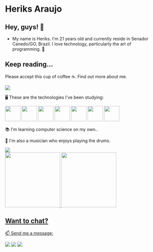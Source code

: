 

# Heriks Araujo 

## Hey, guys! 👋

- My name is Heriks. I'm 21 years old and currently reside in Senador Canedo/GO, Brazil. I love technology, particularly the art of programming. 🚀

## Keep reading...

Please accept this cup of coffee ☕. Find out more about me.

<img src="https://camo.githubusercontent.com/7ff31bf674c5358f243c50ad2d3709af50a98c28e1f478dcc898309b973a4099/68747470733a2f2f73757065722e616272696c2e636f6d2e62722f77702d636f6e74656e742f75706c6f6164732f323031362f30392f73757065725f696d676761746f5f6469676974616e646f5f302e676966" />

🖥️ These are the technologies I've been studying:

<img src="https://cdn.jsdelivr.net/gh/devicons/devicon/icons/html5/html5-original-wordmark.svg" width="50px" height="50px" /> <img src="https://cdn.jsdelivr.net/gh/devicons/devicon/icons/css3/css3-original-wordmark.svg" width="50px" height="50px" /> <img src="https://cdn.jsdelivr.net/gh/devicons/devicon/icons/javascript/javascript-original.svg" width="50px" height="50px" /> <img src="https://cdn.jsdelivr.net/gh/devicons/devicon/icons/nextjs/nextjs-original.svg"  width="50px" height="50px" /> <img src="https://cdn.jsdelivr.net/gh/devicons/devicon/icons/typescript/typescript-original.svg" width="50px" height="50px" /> <img src="https://cdn.jsdelivr.net/gh/devicons/devicon/icons/react/react-original.svg" width="50px" height="50px" /> <img src="https://cdn.jsdelivr.net/gh/devicons/devicon/icons/sass/sass-original.svg" width="50px" height="50px" />

📚 I'm learning computer science on my own..

🎹 I'm also a musician who enjoys playing the drums.

<img src="https://66.media.tumblr.com/9611547d0c3d775c80a9eda06fa5cffc/tumblr_nd35neloJ71rqfhi2o1_500.gif" />

<div>
<a href="https://github.com/NeoticoZ">
  <img height="180em" src="https://github-readme-stats.vercel.app/api?username=NeoticoZ&show_icons=true&theme=dracula&include_all_commits=true&count_private=true"/>
  <img height="180em" src="https://github-readme-stats.vercel.app/api/top-langs/?username=NeoticoZ&layout=compact&langs_count=7&theme=dracula"/>
</div>

 ## Want to chat?
  
📫 Send me a message:

<a href="https://www.linkedin.com/in/heriks-araujo-dias-577261217/" target="_blank"><img src="https://img.shields.io/badge/-LinkedIn-%230077B5?style=for-the-badge&logo=linkedin&logoColor=white" target="_blank"></a> <a href="https://api.whatsapp.com/send?phone=556283428871"><img src="https://img.shields.io/badge/WhatsApp-25D366?style=for-the-badge&logo=whatsapp&logoColor=white" /></a> <a href = "mailto:heriksaraujodias@gmail.com"><img src="https://img.shields.io/badge/Gmail-D14836?style=for-the-badge&logo=gmail&logoColor=white" target="_blank"></a>


